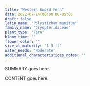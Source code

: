 ```yaml
---
title: "Western Sword Fern"
date: 2022-07-24T00:00:00-05:00
draft: false
latin_name: "Polystichum munitum"
family_name: "Dryopteridaceae"
plant_type: "Fern"
bloom_time: ""
flower_color: ""
size_at_maturity: "1-3 ft"
water_needs: "Moderate"
additional_characteristices_notes: ""
---
```


SUMMARY goes here.

<!--more-->

CONTENT goes here.